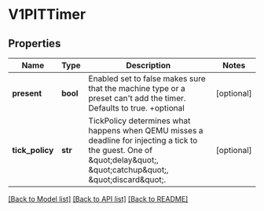 # V1PITTimer

## Properties
Name | Type | Description | Notes
------------ | ------------- | ------------- | -------------
**present** | **bool** | Enabled set to false makes sure that the machine type or a preset can&#39;t add the timer. Defaults to true. +optional | [optional] 
**tick_policy** | **str** | TickPolicy determines what happens when QEMU misses a deadline for injecting a tick to the guest. One of \&quot;delay\&quot;, \&quot;catchup\&quot;, \&quot;discard\&quot;. | [optional] 

[[Back to Model list]](../README.md#documentation-for-models) [[Back to API list]](../README.md#documentation-for-api-endpoints) [[Back to README]](../README.md)


